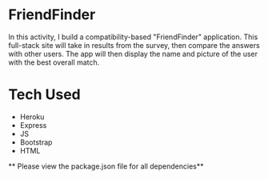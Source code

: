 # FriendFinder

In this activity, I build a compatibility-based "FriendFinder" application. This full-stack site will take in results from the survey, then compare the answers with other users. The app will then display the name and picture of the user with the best overall match. 

# Tech Used

* Heroku 
* Express 
* JS
* Bootstrap 
* HTML

** Please view the package.json file for all dependencies** 

